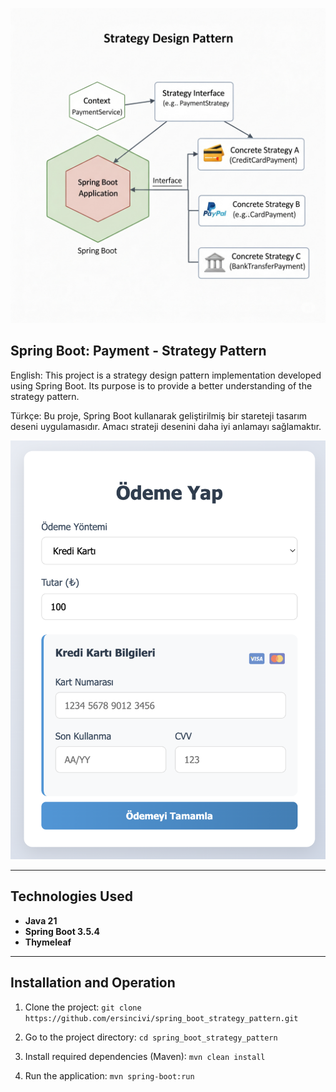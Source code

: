 ![Application Architecture](https://raw.githubusercontent.com/ersincivi/spring_boot_strategy_pattern/refs/heads/main/strategy-design-pattern.png)

## Spring Boot: Payment - Strategy Pattern

English: This project is a strategy design pattern implementation developed using Spring Boot. Its purpose is to provide a better understanding of the strategy pattern.

Türkçe: Bu proje, Spring Boot kullanarak geliştirilmiş bir stareteji tasarım deseni uygulamasıdır. Amacı strateji desenini daha iyi anlamayı sağlamaktır.

![Screenshot](https://raw.githubusercontent.com/ersincivi/spring_boot_strategy_pattern/refs/heads/main/payment_strategy.png)

---
## Technologies Used

* **Java 21**
* **Spring Boot 3.5.4**
* **Thymeleaf**

---
## Installation and Operation

1.  Clone the project:
    `git clone https://github.com/ersincivi/spring_boot_strategy_pattern.git`

2.  Go to the project directory:
    `cd spring_boot_strategy_pattern`

3.  Install required dependencies (Maven):
    `mvn clean install`

4.  Run the application:
    `mvn spring-boot:run`
